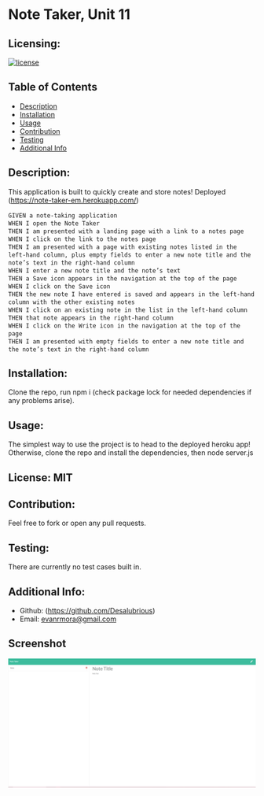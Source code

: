 # Note Taker, Unit 11
## Licensing:
[![license](https://img.shields.io/badge/license-MIT-blue)](https://shields.io)

## Table of Contents 
- [Description](#description)
- [Installation](#installation)
- [Usage](#usage)
- [Contribution](#contribution)
- [Testing](#testing)
- [Additional Info](#additional-info)

## Description:
This application is built to quickly create and store notes! Deployed (https://note-taker-em.herokuapp.com/)
```
GIVEN a note-taking application
WHEN I open the Note Taker
THEN I am presented with a landing page with a link to a notes page
WHEN I click on the link to the notes page
THEN I am presented with a page with existing notes listed in the left-hand column, plus empty fields to enter a new note title and the note’s text in the right-hand column
WHEN I enter a new note title and the note’s text
THEN a Save icon appears in the navigation at the top of the page
WHEN I click on the Save icon
THEN the new note I have entered is saved and appears in the left-hand column with the other existing notes
WHEN I click on an existing note in the list in the left-hand column
THEN that note appears in the right-hand column
WHEN I click on the Write icon in the navigation at the top of the page
THEN I am presented with empty fields to enter a new note title and the note’s text in the right-hand column

```

## Installation:
Clone the repo, run npm i (check package lock for needed dependencies if any problems arise).

## Usage:
The simplest way to use the project is to head to the deployed heroku app! Otherwise, clone the repo and install the dependencies, then node server.js

## License: MIT


## Contribution:
Feel free to fork or open any pull requests.

## Testing:
There are currently no test cases built in.

## Additional Info:
- Github: (https://github.com/Desalubrious)
- Email: evanrmora@gmail.com 

## Screenshot
![screenshot](https://github.com/Desalubrious/Note-Taker/blob/main/docs/Note-taker%20ss.png?raw=true)
